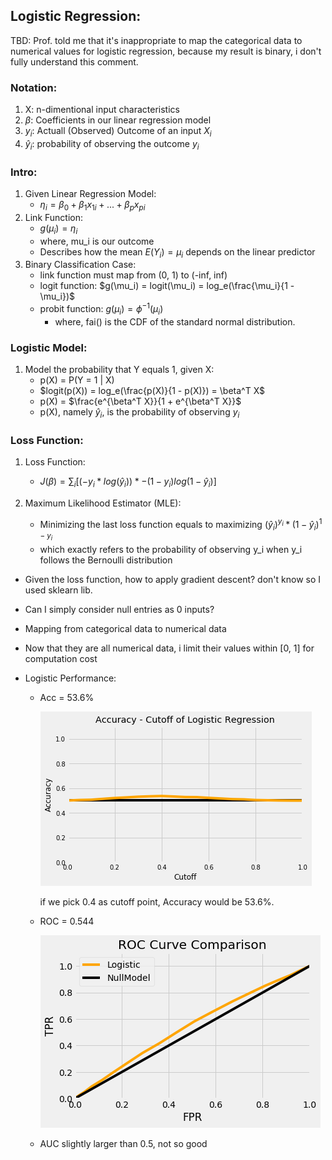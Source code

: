 ## Logistic Regression:
TBD: Prof. told me that it's inappropriate to map the categorical data to numerical values for logistic regression, 
because my result is binary, i don't fully understand this comment.

### Notation:
1. X: n-dimentional input characteristics
2. $\beta$: Coefficients in our linear regression model
3. $y_i$: Actuall (Observed)  Outcome of an input $X_i$
4. $\hat y_i$: probability of observing the outcome $y_i$

### Intro:
1. Given Linear Regression Model: 
	* $\eta_i = \beta_0 + \beta_1 x_{1i} + ... + \beta_p x_{pi}$
2. Link Function: 
	* $g(\mu_i) = \eta_i$
	* where, mu_i is our outcome
	* Describes how the mean $E(Y_i) = \mu_i$ depends on the linear predictor
3. Binary Classification Case:
	* link function must map from (0, 1) to (-inf, inf)
	* logit function: $g(\mu_i) = logit(\mu_i) = log_e(\frac{\mu_i}{1 - \mu_i})$
	* probit function: $g(\mu_i) = \phi^{-1}(\mu_i)$
		* where, fai() is the CDF of the standard normal distribution.

### Logistic Model:
1. Model the probability that Y equals 1, given X:
	* p(X) = P(Y = 1 | X)
	* $logit(p(X)) = log_e(\frac{p(X)}{1 - p(X)}) = \beta^T X$
	* p(X) = $\frac{e^{\beta^T X}}{1 + e^{\beta^T X}}$
	* p(X), namely $\hat y_i$, is the probability of observing $y_i$

### Loss Function:
1. Loss Function:
	* $J(\beta) = \sum_i[(-y_i * log(\hat y_i)) * -(1 - y_i)log(1 - \hat y_i)]$

2. Maximum Likelihood Estimator (MLE):
	* Minimizing the last loss function equals to maximizing $(\hat y_i)^{y_i} * (1 - \hat y_i)^{1 - y_i}$
	* which exactly refers to the probability of observing y_i when y_i follows the Bernoulli distribution
 
* Given the loss function, how to apply gradient descent? don't know so I used sklearn lib.

* Can I simply consider null entries as 0 inputs?

* Mapping from categorical data to numerical data

* Now that they are all numerical data, i limit their values within [0, 1] for computation cost

* Logistic Performance:

  * Acc = 53.6%

    ![image](https://github.com/frostace/BinaryClassification/blob/master/Algo1%20-%20Logistic%20Regression/Logistic%20ACC.png)

    if we pick 0.4 as cutoff point, Accuracy would be 53.6%.

  * ROC = 0.544

    ![image](https://github.com/frostace/BinaryClassification/blob/master/Algo1%20-%20Logistic%20Regression/Logistic%20ROC.png)

  * AUC slightly larger than 0.5, not so good
